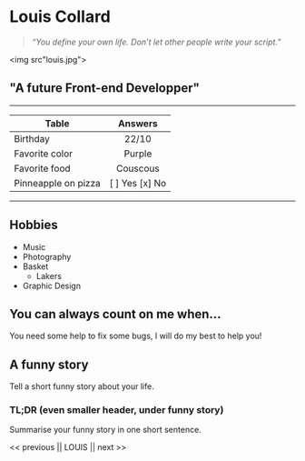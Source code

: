 # Louis Collard

> _“You define your own life. Don’t let other people write your script.”_

<img src"louis.jpg">

## "A future Front-end Developper"

---

| Table               |    Answers     |
| ------------------- | :------------: |
| Birthday            |     22/10      |
| Favorite color      |     Purple     |
| Favorite food       |    Couscous    |
| Pinneapple on pizza | [ ] Yes [x] No |

---

## Hobbies

- Music
- Photography
- Basket
  - Lakers
- Graphic Design

## You can always count on me when...

You need some help to fix some bugs, I will do my best to help you!

## A funny story

Tell a short funny story about your life.

### TL;DR (even smaller header, under funny story)

Summarise your funny story in one short sentence.

<< previous || LOUIS || next >>
